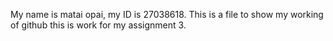 My name is matai opai, my ID is 27038618. This is a file to show my working of github this is work for my assignment 3.
